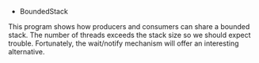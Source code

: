 * BoundedStack

This program shows how producers and consumers can share a bounded stack. The number of threads exceeds the stack size so we should expect trouble. Fortunately, the wait/notify mechanism will offer an interesting alternative.